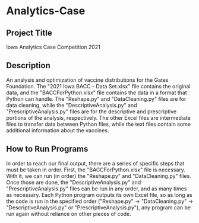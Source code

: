 # Analytics-Case

## Project Title
Iowa Analytics Case Competition 2021

## Description
An analysis and optimization of vaccine distributions for the Gates Foundation. The "2021 Iowa BACC - Data Set.xlsx" file contains the original data, and the "BACCForPython.xlsx" file contains the data in a format that Python can handle. The "Reshape.py" and "DataCleaning.py" files are for data cleaning, while the "DescriptiveAnalysis.py" and "PrescriptiveAnalysis.py" files are for the descriptive and prescriptive portions of the analysis, respectively. The other Excel files are intermediate files to transfer data between Python files, while the text files contain some additional information about the vaccines.

## How to Run Programs
In order to reach our final output, there are a series of specific steps that must be taken in order. First, the "BACCForPython.xlsx" file is necessary. With it, we can run (in order) the "Reshape.py" and "DataCleaning.py" files. Once those are done, the "DescriptiveAnalysis.py" and "PrescriptiveAnalysis.py" files can be run in any order, and as many times as necessary. Each Python program outputs its own Excel file, so as long as the code is run in the specified order ("Reshape.py" -> "DataCleaning.py" -> "DescriptiveAnalysis.py" or "PrescriptiveAnalysis.py"), any program can be run again without reliance on other pieces of code.
